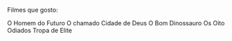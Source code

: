 Filmes que gosto:

O Homem do Futuro
O chamado
Cidade de Deus
O Bom Dinossauro
Os Oito Odiados
Tropa de Elite
